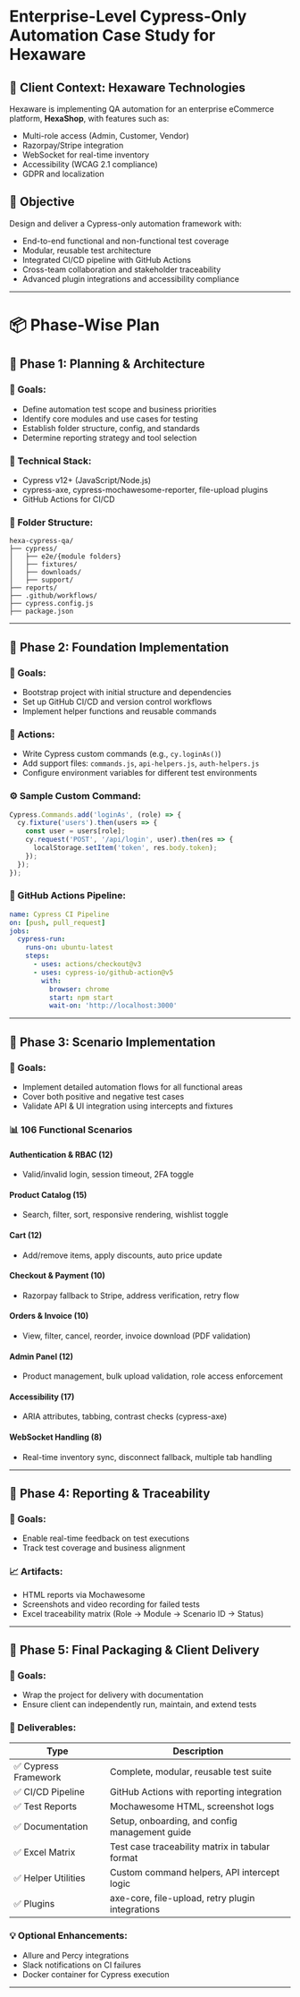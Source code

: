 # Enterprise-Level Cypress-Only Automation Case Study for Hexaware

## 💼 Client Context: Hexaware Technologies

Hexaware is implementing QA automation for an enterprise eCommerce platform, **HexaShop**, with features such as:

* Multi-role access (Admin, Customer, Vendor)
* Razorpay/Stripe integration
* WebSocket for real-time inventory
* Accessibility (WCAG 2.1 compliance)
* GDPR and localization

## 📆 Objective

Design and deliver a Cypress-only automation framework with:

* End-to-end functional and non-functional test coverage
* Modular, reusable test architecture
* Integrated CI/CD pipeline with GitHub Actions
* Cross-team collaboration and stakeholder traceability
* Advanced plugin integrations and accessibility compliance

---

# 📦 Phase-Wise Plan

## 🧩 Phase 1: Planning & Architecture

### 🎯 Goals:

* Define automation test scope and business priorities
* Identify core modules and use cases for testing
* Establish folder structure, config, and standards
* Determine reporting strategy and tool selection

### 🔧 Technical Stack:

* Cypress v12+ (JavaScript/Node.js)
* cypress-axe, cypress-mochawesome-reporter, file-upload plugins
* GitHub Actions for CI/CD

### 📁 Folder Structure:

```
hexa-cypress-qa/
├── cypress/
│   ├── e2e/{module folders}
│   ├── fixtures/
│   ├── downloads/
│   ├── support/
├── reports/
├── .github/workflows/
├── cypress.config.js
├── package.json
```

---

## 🧩 Phase 2: Foundation Implementation

### 🎯 Goals:

* Bootstrap project with initial structure and dependencies
* Set up GitHub CI/CD and version control workflows
* Implement helper functions and reusable commands

### 🔨 Actions:

* Write Cypress custom commands (e.g., `cy.loginAs()`)
* Add support files: `commands.js`, `api-helpers.js`, `auth-helpers.js`
* Configure environment variables for different test environments

### ⚙️ Sample Custom Command:

```js
Cypress.Commands.add('loginAs', (role) => {
  cy.fixture('users').then(users => {
    const user = users[role];
    cy.request('POST', '/api/login', user).then(res => {
      localStorage.setItem('token', res.body.token);
    });
  });
});
```

### 🔁 GitHub Actions Pipeline:

```yaml
name: Cypress CI Pipeline
on: [push, pull_request]
jobs:
  cypress-run:
    runs-on: ubuntu-latest
    steps:
      - uses: actions/checkout@v3
      - uses: cypress-io/github-action@v5
        with:
          browser: chrome
          start: npm start
          wait-on: 'http://localhost:3000'
```

---

## 🧩 Phase 3: Scenario Implementation

### 🎯 Goals:

* Implement detailed automation flows for all functional areas
* Cover both positive and negative test cases
* Validate API & UI integration using intercepts and fixtures

### 📊 106 Functional Scenarios

#### Authentication & RBAC (12)

* Valid/invalid login, session timeout, 2FA toggle

#### Product Catalog (15)

* Search, filter, sort, responsive rendering, wishlist toggle

#### Cart (12)

* Add/remove items, apply discounts, auto price update

#### Checkout & Payment (10)

* Razorpay fallback to Stripe, address verification, retry flow

#### Orders & Invoice (10)

* View, filter, cancel, reorder, invoice download (PDF validation)

#### Admin Panel (12)

* Product management, bulk upload validation, role access enforcement

#### Accessibility (17)

* ARIA attributes, tabbing, contrast checks (cypress-axe)

#### WebSocket Handling (8)

* Real-time inventory sync, disconnect fallback, multiple tab handling

---

## 🧩 Phase 4: Reporting & Traceability

### 🎯 Goals:

* Enable real-time feedback on test executions
* Track test coverage and business alignment

### 📈 Artifacts:

* HTML reports via Mochawesome
* Screenshots and video recording for failed tests
* Excel traceability matrix (Role → Module → Scenario ID → Status)

---

## 🧩 Phase 5: Final Packaging & Client Delivery

### 🎯 Goals:

* Wrap the project for delivery with documentation
* Ensure client can independently run, maintain, and extend tests

### 📒 Deliverables:

| Type                | Description                                      |
| ------------------- | ------------------------------------------------ |
| ✅ Cypress Framework | Complete, modular, reusable test suite           |
| ✅ CI/CD Pipeline    | GitHub Actions with reporting integration        |
| ✅ Test Reports      | Mochawesome HTML, screenshot logs                |
| ✅ Documentation     | Setup, onboarding, and config management guide   |
| ✅ Excel Matrix      | Test case traceability matrix in tabular format  |
| ✅ Helper Utilities  | Custom command helpers, API intercept logic      |
| ✅ Plugins           | axe-core, file-upload, retry plugin integrations |

### 💡 Optional Enhancements:

* Allure and Percy integrations
* Slack notifications on CI failures
* Docker container for Cypress execution

---



